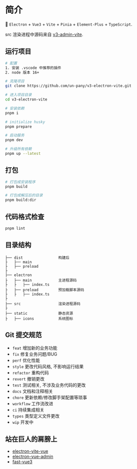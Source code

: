 # 简介

🥳 `Electron` + `Vue3` + `Vite` + `Pinia` + `Element-Plus` + `TypeScript`.

src 渲染进程中源码来自 [v3-admin-vite](https://github.com/un-pany/v3-admin-vite).

## 运行项目

```bash
# 配置
1. 安装 .vscode 中推荐的插件
2. node 版本 16+

# 克隆项目
git clone https://github.com/un-pany/v3-electron-vite.git

# 进入项目目录
cd v3-electron-vite

# 安装依赖
pnpm i

# initialize husky
pnpm prepare

# 启动服务
pnpm dev

# 升级所有依赖
pnpm up --latest
```

## 打包

```bash
# 打包成安装程序
pnpm build

# 打包成解压后的目录
pnpm build:dir
```

## 代码格式检查

```bash
pnpm lint
```

## 目录结构

```tree
├── dist                构建后
├   ├── main
├   ├── preload
├
├── electron
├   ├── main            主进程源码
├   ├   ├── index.ts
├   ├── preload         预加载脚本源码
├   ├   ├── index.ts
├
├── src                 渲染进程源码
├
├── static              静态资源
├   ├── icons           系统图标
```

## Git 提交规范

- `feat` 增加新的业务功能
- `fix` 修复业务问题/BUG
- `perf` 优化性能
- `style` 更改代码风格, 不影响运行结果
- `refactor` 重构代码
- `revert` 撤销更改
- `test` 测试相关, 不涉及业务代码的更改
- `docs` 文档和注释相关
- `chore` 更新依赖/修改脚手架配置等琐事
- `workflow` 工作流改进
- `ci` 持续集成相关
- `types` 类型定义文件更改
- `wip` 开发中

## 站在巨人的肩膀上

- [electron-vite-vue](https://github.com/electron-vite/electron-vite-vue)
- [electron-vue-admin](https://github.com/PanJiaChen/electron-vue-admin)
- [fast-vue3](https://github.com/study-vue3/fast-vue3)
